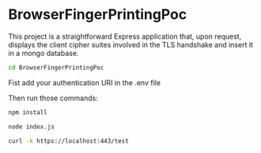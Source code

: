# BrowserFingerPrintingPoc

This project is a straightforward Express application that, upon request, displays the client cipher suites involved in the TLS handshake and insert it in a mongo database.

```bash
cd BrowserFingerPrintingPoc
```
Fist add your authentication URI in the .env file


Then run those commands:
```bash
npm install
```

```bash
node index.js
```

```bash
curl -k https://localhost:443/test
```